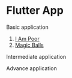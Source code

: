 # Flutter App

Basic application

1. [I Am Poor](https://github.com/Boomstdev/iAmPoor)
2. [Magic Balls](https://github.com/Boomstdev/magicball.git)

Intermediate application

Advance application
